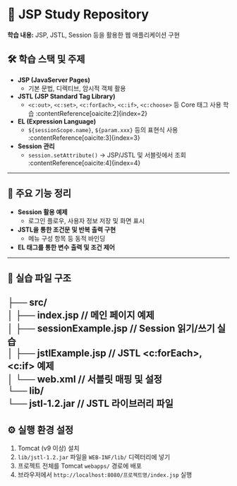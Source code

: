 # 📘 JSP Study Repository

**학습 내용:** JSP, JSTL, Session 등을 활용한 웹 애플리케이션 구현

## 🛠️ 학습 스택 및 주제

- **JSP (JavaServer Pages)**  
  - 기본 문법, 디렉티브, 암시적 객체 활용  
- **JSTL (JSP Standard Tag Library)**  
  - `<c:out>`, `<c:set>`, `<c:forEach>`, `<c:if>`, `<c:choose>` 등 Core 태그 사용 학습 :contentReference[oaicite:2]{index=2}  
- **EL (Expression Language)**  
  - `${sessionScope.name}`, `${param.xxx}` 등의 표현식 사용 :contentReference[oaicite:3]{index=3}  
- **Session 관리**  
  - `session.setAttribute()` → JSP/JSTL 및 서블릿에서 조회 :contentReference[oaicite:4]{index=4}

---

## 🧩 주요 기능 정리

- **Session 활용 예제**  
  - 로그인 플로우, 사용자 정보 저장 및 화면 표시
- **JSTL을 통한 조건문 및 반복 출력 구현**  
  - 메뉴 구성 항목 등 동적 바인딩
- **EL 태그를 통한 변수 출력 및 조건 제어**  

---

## 📝 실습 파일 구조  
├── src/  
│ ├── index.jsp // 메인 페이지 예제  
│ ├── sessionExample.jsp // Session 읽기/쓰기 실습   
│ ├── jstlExample.jsp // JSTL <c:forEach>, <c:if> 예제   
│ └── web.xml // 서블릿 매핑 및 설정   
└── lib/   
└── jstl-1.2.jar // JSTL 라이브러리 파일    
---

## ⚙️ 실행 환경 설정

1. Tomcat (v9 이상) 설치  
2. `lib/jstl-1.2.jar` 파일을 `WEB-INF/lib/` 디렉터리에 넣기  
3. 프로젝트 전체를 Tomcat `webapps/` 경로에 배포  
4. 브라우저에서 `http://localhost:8080/프로젝트명/index.jsp` 실행
